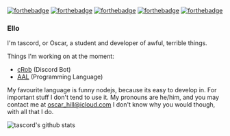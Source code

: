 [![forthebadge](https://forthebadge.com/images/badges/designed-in-ms-paint.svg)](https://forthebadge.com)
[![forthebadge](https://forthebadge.com/images/badges/reading-6th-grade-level.svg)](https://forthebadge.com)
[![forthebadge](https://forthebadge.com/images/badges/uses-js.svg)](https://forthebadge.com)
[![forthebadge](https://forthebadge.com/images/badges/powered-by-water.svg)](https://forthebadge.com)
[![forthebadge](https://forthebadge.com/images/badges/uses-badges.svg)](https://forthebadge.com)

### Ello
I'm tascord, or Oscar, a student and developer of awful, terrible things.

Things I'm working on at the moment:
- [cRob](https://github.com/tascord/cRob) (Discord Bot)
- [AAL](https://github.com/AAL-Org) (Programming Language)

My favourite language is funny nodejs, because its easy to develop in. For important stuff I don't tend to use it.
My pronouns are he/him, and you may contact me at [oscar_hill@icloud.com](mailto:oscar_hill@icloud.com) I don't know why you would though, with all that I do.

![tascord's github stats](https://github-readme-stats.vercel.app/api?username=tascord)
